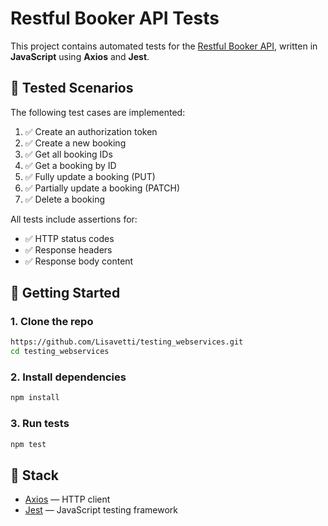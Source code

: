 # Restful Booker API Tests

This project contains automated tests for the [Restful Booker API](https://restful-booker.herokuapp.com/apidoc/index.html), written in **JavaScript** using **Axios** and **Jest**.

## 🧪 Tested Scenarios

The following test cases are implemented:

1. ✅ Create an authorization token  
2. ✅ Create a new booking  
3. ✅ Get all booking IDs  
4. ✅ Get a booking by ID  
5. ✅ Fully update a booking (PUT)  
6. ✅ Partially update a booking (PATCH)  
7. ✅ Delete a booking  

All tests include assertions for:

- ✅ HTTP status codes  
- ✅ Response headers  
- ✅ Response body content  

## 🚀 Getting Started

### 1. Clone the repo

```bash
https://github.com/Lisavetti/testing_webservices.git
cd testing_webservices
```

### 2. Install dependencies

```bash
npm install
```

### 3. Run tests

```bash
npm test
```

## 🧰 Stack

- [Axios](https://axios-http.com/) — HTTP client  
- [Jest](https://jestjs.io/) — JavaScript testing framework  


